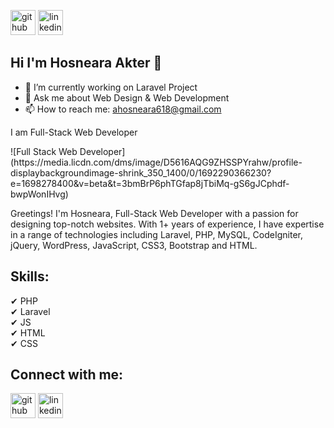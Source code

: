 [<img src='https://cdn.jsdelivr.net/npm/simple-icons@3.0.1/icons/github.svg' alt='github' height='40'>](https://github.com/ahosneara)  [<img src='https://cdn.jsdelivr.net/npm/simple-icons@3.0.1/icons/linkedin.svg' alt='linkedin' height='40'>](https://www.linkedin.com/in/ahosneara/)  

## Hi I'm Hosneara Akter 👋
- 🔭 I’m currently working on Laravel Project 
- 💬 Ask me about Web Design & Web Development 
- 📫 How to reach me: ahosneara618@gmail.com <br>
<p>I am Full-Stack Web Developer</p>
![Full Stack Web Developer](https://media.licdn.com/dms/image/D5616AQG9ZHSSPYrahw/profile-displaybackgroundimage-shrink_350_1400/0/1692290366230?e=1698278400&v=beta&t=3bmBrP6phTGfap8jTbiMq-gS6gJCphdf-bwpWonIHvg)

Greetings! I'm Hosneara, Full-Stack Web Developer with a passion for designing top-notch websites. With 1+ years of experience, I have expertise in a range of technologies including Laravel, PHP, MySQL, CodeIgniter, jQuery, WordPress, JavaScript, CSS3, Bootstrap and HTML.

## Skills:
✔ PHP <br>
✔ Laravel <br>
✔ JS <br>
✔ HTML <br>
✔ CSS <br>

## Connect with me:
[<img src='https://cdn.jsdelivr.net/npm/simple-icons@3.0.1/icons/github.svg' alt='github' height='40'>](https://github.com/ahosneara)  [<img src='https://cdn.jsdelivr.net/npm/simple-icons@3.0.1/icons/linkedin.svg' alt='linkedin' height='40'>](https://www.linkedin.com/in/ahosneara/)  


